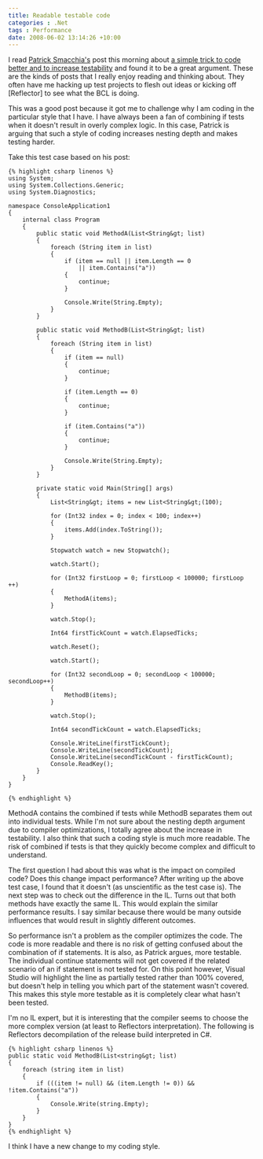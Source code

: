 ```yaml
---
title: Readable testable code
categories : .Net
tags : Performance
date: 2008-06-02 13:14:26 +10:00
---
```


I read [Patrick Smacchia's][0] post this morning about [a simple trick to code better and to increase testability][1] and found it to be a great argument. These are the kinds of posts that I really enjoy reading and thinking about. They often have me hacking up test projects to flesh out ideas or kicking off [Reflector] to see what the BCL is doing.

This was a good post because it got me to challenge why I am coding in the particular style that I have. I have always been a fan of combining if tests when it doesn't result in overly complex logic. In this case, Patrick is arguing that such a style of coding increases nesting depth and makes testing harder.

Take this test case based on his post:

    {% highlight csharp linenos %}
    using System;
    using System.Collections.Generic;
    using System.Diagnostics;
     
    namespace ConsoleApplication1
    {
        internal class Program
        {
            public static void MethodA(List<String&gt; list)
            {
                foreach (String item in list)
                {
                    if (item == null || item.Length == 0
                        || item.Contains("a"))
                    {
                        continue;
                    }
     
                    Console.Write(String.Empty);
                }
            }
     
            public static void MethodB(List<String&gt; list)
            {
                foreach (String item in list)
                {
                    if (item == null)
                    {
                        continue;
                    }
     
                    if (item.Length == 0)
                    {
                        continue;
                    }
     
                    if (item.Contains("a"))
                    {
                        continue;
                    }
     
                    Console.Write(String.Empty);
                }
            }
     
            private static void Main(String[] args)
            {
                List<String&gt; items = new List<String&gt;(100);
     
                for (Int32 index = 0; index < 100; index++)
                {
                    items.Add(index.ToString());
                }
     
                Stopwatch watch = new Stopwatch();
     
                watch.Start();
     
                for (Int32 firstLoop = 0; firstLoop < 100000; firstLoop ++)
                {
                    MethodA(items);
                }
     
                watch.Stop();
     
                Int64 firstTickCount = watch.ElapsedTicks;
     
                watch.Reset();
     
                watch.Start();
     
                for (Int32 secondLoop = 0; secondLoop < 100000; secondLoop++)
                {
                    MethodB(items);
                }
     
                watch.Stop();
     
                Int64 secondTickCount = watch.ElapsedTicks;
     
                Console.WriteLine(firstTickCount);
                Console.WriteLine(secondTickCount);
                Console.WriteLine(secondTickCount - firstTickCount);
                Console.ReadKey();
            }
        }
    }
    
    {% endhighlight %}

MethodA contains the combined if tests while MethodB separates them out into individual tests. While I'm not sure about the nesting depth argument due to compiler optimizations, I totally agree about the increase in testability. I also think that such a coding style is much more readable. The risk of combined if tests is that they quickly become complex and difficult to understand.

The first question I had about this was what is the impact on compiled code? Does this change impact performance? After writing up the above test case, I found that it doesn't (as unscientific as the test case is). The next step was to check out the difference in the IL. Turns out that both methods have exactly the same IL. This would explain the similar performance results. I say similar because there would be many outside influences that would result in slightly different outcomes.

So performance isn't a problem as the compiler optimizes the code. The code is more readable and there is no risk of getting confused about the combination of if statements. It is also, as Patrick argues, more testable. The individual continue statements will not get covered if the related scenario of an if statement is not tested for. On this point however, Visual Studio will highlight the line as partially tested rather than 100% covered, but doesn't help in telling you which part of the statement wasn't covered. This makes this style more testable as it is completely clear what hasn't been tested.

I'm no IL expert, but it is interesting that the compiler seems to choose the more complex version (at least to Reflectors interpretation). The following is Reflectors decompilation of the release build interpreted in C#.

    {% highlight csharp linenos %}
    public static void MethodB(List<string&gt; list)
    {
        foreach (string item in list)
        {
            if (((item != null) && (item.Length != 0)) && !item.Contains("a"))
            {
                Console.Write(string.Empty);
            }
        }
    }
    {% endhighlight %}

I think I have a new change to my coding style.

[0]: http://codebetter.com/blogs/patricksmacchia/
[1]: http://codebetter.com/blogs/patricksmacchia/archive/2008/03/07/a-simple-trick-to-code-better-and-to-increase-testability.aspx
